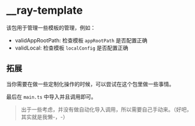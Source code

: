 # \_\_ray-template

该包用于管理一些模板的管理，例如：

- validAppRootPath: 检查模板 `appRootPath` 是否配置正确
- validLocal: 检查模板 `localConfig` 是否配置正确

## 拓展

当你需要在做一些定制化操作的时候，可以尝试在这个包里做一些事情。

最后在 `main.ts` 中导入并且调用即可。

> 出于一些考虑，并没有做自动化导入调用，所以需要自己手动来。（好吧，其实就是我懒-，-）
